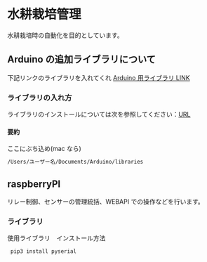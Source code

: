 # 水耕栽培管理

水耕栽培時の自動化を目的としています。

## Arduino の追加ライブラリについて

下記リンクのライブラリを入れてくれ
[Arduino 用ライブラリ LINK](https://drive.google.com/drive/folders/1qeW-CQY6QfRc4KwfLRRFvBdl0Zmwngdo?usp=sharing)

### ライブラリの入れ方

ライブラリのインストールについては次を参照してください：[URL](http://www.arduino.cc/en/Guide/Libraries)

#### 要約

ここにぶち込め(mac なら)

```cmd
/Users/ユーザー名/Documents/Arduino/libraries
```

## raspberryPI

リレー制御、センサーの管理統括、WEBAPI での操作などを行います。

### ライブラリ

使用ライブラリ　インストール方法

```cmd
 pip3 install pyserial
```
